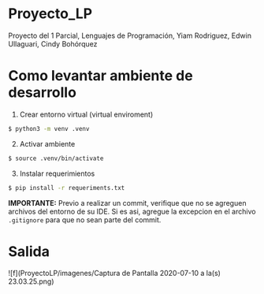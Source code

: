# Proyecto_LP
 Proyecto del 1 Parcial, Lenguajes de Programación, Yiam Rodriguez, Edwin Ullaguari, Cindy Bohórquez 

# Como levantar ambiente de desarrollo

1. Crear entorno virtual (virtual enviroment)
```bash
$ python3 -m venv .venv
```

2. Activar ambiente

```bash
$ source .venv/bin/activate
```

3. Instalar requerimientos

``` bash
$ pip install -r requeriments.txt
```

**IMPORTANTE:** Previo a realizar un commit, verifique que no se agreguen archivos del entorno de su IDE. Si es asi, agregue la excepcion en el archivo `.gitignore` para que no sean parte del commit.

# Salida
 ![f](ProyectoLP/imagenes/Captura de Pantalla 2020-07-10 a la(s) 23.03.25.png) 
